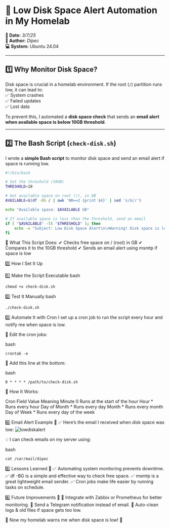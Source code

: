 # **🚀 Low Disk Space Alert Automation in My Homelab**  

**📅 Date:** *3/7/25*  
**👤 Author:** *Dipec*  
**💻 System:** Ubuntu 24.04  

---

## **1️⃣ Why Monitor Disk Space?**  
Disk space is crucial in a homelab environment. If the root (`/`) partition runs low, it can lead to:  
✅ System crashes  
✅ Failed updates  
✅ Lost data  

To prevent this, I automated a **disk space check** that sends an **email alert when available space is below 10GB threshold**.

---

## **2️⃣ The Bash Script (`check-disk.sh`)**  
I wrote a **simple Bash script** to monitor disk space and send an email alert if space is running low.  

```bash
#!/bin/bash

# Set the threshold (10GB)
THRESHOLD=10

# Get available space on root (/), in GB
AVAILABLE=$(df -BG / | awk 'NR==2 {print $4}' | sed 's/G//')

echo "Available space: $AVAILABLE GB"

# If available space is less than the threshold, send an email
if [ "$AVAILABLE" -lt "$THRESHOLD" ]; then
    echo -e "Subject: Low Disk Space Alert\n\nWarning! Disk space is low. Only $AVAILABLE GB left." | msmtp -t dpecchukwu@gmail.com
fi
```

🔹 What This Script Does:
✔ Checks free space on / (root) in GB
✔ Compares it to the 10GB threshold
✔ Sends an email alert using msmtp if space is low

3️⃣ How I Set It Up

1️⃣ Make the Script Executable
bash
```
chmod +x check-disk.sh
```

2️⃣ Test It Manually
bash
```
./check-disk.sh
```

3️⃣ Automate It with Cron
I set up a cron job to run the script every hour and notify me when space is low.

🔧 Edit the cron jobs:

bash
```
crontab -e
```

📌 Add this line at the bottom:

bash
```
0 * * * * /path/to/check-disk.sh
```

🔹 How It Works:

Cron Field	Value	Meaning
Minute	0	Runs at the start of the hour
Hour	*	Runs every hour
Day of Month	*	Runs every day
Month	*	Runs every month
Day of Week	*	Runs every day of the week

4️⃣ Email Alert Example 📩
✅ Here’s the email I received when disk space was low:
![lowdiskalert](https://github.com/user-attachments/assets/fbe0bd24-6840-428d-a53a-0a05c9f9662d)



💡 I can check emails on my server using:

bash
```
cat /var/mail/dipec
```

5️⃣ Lessons Learned 🎯
✅ Automating system monitoring prevents downtime.
✅ df -BG is a simple and effective way to check free space.
✅ msmtp is a great lightweight email sender.
✅ Cron jobs make life easier by running tasks on schedule.

6️⃣ Future Improvements 🔮
🚀 Integrate with Zabbix or Prometheus for better monitoring.
🚀 Send a Telegram notification instead of email.
🚀 Auto-clean logs & old files if space gets too low.

📌 Now my homelab warns me when disk space is low! 🚀
